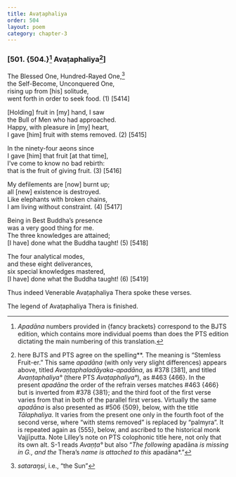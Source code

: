 ```yaml
---
title: Avaṭaphaliya
order: 504
layout: poem
category: chapter-3
---
```


### \[501. {504.}[^1] Avaṭaphaliya[^2]\]

The Blessed One, Hundred-Rayed One,[^3]  
the Self-Become, Unconquered One,  
rising up from \[his\] solitude,  
went forth in order to seek food. (1) \[5414\]

\[Holding\] fruit in \[my\] hand, I saw  
the Bull of Men who had approached.  
Happy, with pleasure in \[my\] heart,  
I gave \[him\] fruit with stems removed. (2) \[5415\]

In the ninety-four aeons since  
I gave \[him\] that fruit \[at that time\],  
I’ve come to know no bad rebirth:  
that is the fruit of giving fruit. (3) \[5416\]

My defilements are \[now\] burnt up;  
all \[new\] existence is destroyed.  
Like elephants with broken chains,  
I am living without constraint. (4) \[5417\]

Being in Best Buddha’s presence  
was a very good thing for me.  
The three knowledges are attained;  
\[I have\] done what the Buddha taught! (5) \[5418\]

The four analytical modes,  
and these eight deliverances,  
six special knowledges mastered,  
\[I have\] done what the Buddha taught! (6) \[5419\]

Thus indeed Venerable Avaṭaphaliya Thera spoke these verses.

The legend of Avaṭaphaliya Thera is finished.

[^1]: *Apadāna* numbers provided in {fancy brackets} correspond to the BJTS edition, which contains more individual poems than does the PTS edition dictating the main numbering of this translation.

[^2]: here BJTS and PTS agree on the spelling**. The meaning is “Stemless Fruit-er.” This same *apadāna* (with only very slight differences) appears above, titled *Avaṇṭaphaladāyaka-apadāna*, as \#378 \[381\], and titled *Avaṇṭaphaliya°* (there PTS *Avaṭaphaliya°*), as \#463 {466}. In the present *apadāna* the order of the refrain verses matches \#463 {466} but is inverted from \#378 {381}; and the third foot of the first verse varies from that in both of the parallel first verses. Virtually the same *apadāna* is also presented as \#506 {509}, below, with the title *Tālaphaliya*. It varies from the present one only in the fourth foot of the second verse, where “with stems removed” is replaced by “palmyra”. It is repeated again as {555}, below, and ascribed to the historical monk Vajjīputta. Note Lilley’s note on PTS colophonic title here, not only that its own alt. S-1 reads *Avaṇṭa°* but also “*The following* apadāna *is missing in G., and the* Thera’s *name is attached to this* apadāna*.”

[^3]: *sataraŋsi*, i.e., “the Sun”
